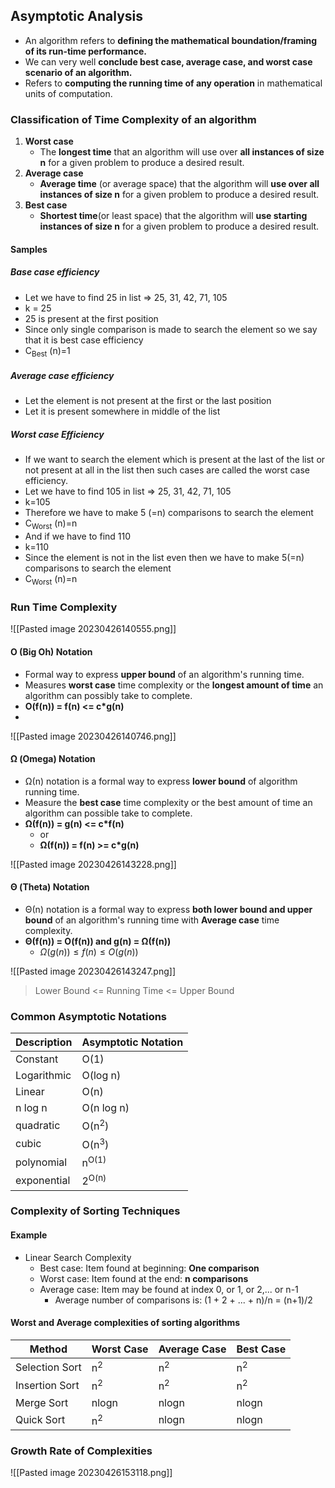## Asymptotic Analysis
- An algorithm refers to **defining the mathematical boundation/framing of its run-time performance.**
- We can very well **conclude best case, average case, and worst case scenario of an algorithm.**
- Refers to **computing the running time of any operation** in mathematical units of computation.

### Classification of Time Complexity of an algorithm
1. **Worst case**
	- The **longest time** that an algorithm will use over **all instances of size n** for a given problem to produce a desired result.
2. **Average case**
	- **Average time** (or average space) that the algorithm will **use over all instances of size n** for a given problem to produce a desired result.
3. **Best case**
	- **Shortest time**(or least space) that the algorithm will **use starting instances of size n** for a given problem to produce a desired result.
#### Samples
##### Base case efficiency
- Let we have to find 25 in list => 25, 31, 42, 71, 105
- k = 25
- 25 is present at the first position
- Since only single comparison is made to search the element so we say that it is best case efficiency
- C<sub>Best</sub> (n)=1

##### Average case efficiency
- Let the element is not present at the first or the last position
- Let it is present somewhere in middle of the list

##### Worst case Efficiency
- If we want to search the element which is present at the last of the list or not present at all in the list then such cases are called the worst case efficiency.
- Let we have to find 105 in list => 25, 31, 42, 71, 105
- k=105
- Therefore we have to make 5 (=n) comparisons to search the element
- C<sub>Worst</sub> (n)=n
- And if we have to find 110
- k=110
- Since the element is not in the list even then we have to make 5(=n) comparisons to search the element
- C<sub>Worst</sub> (n)=n

### Run Time Complexity
![[Pasted image 20230426140555.png]]

#### O (Big Oh) Notation
- Formal way to express **upper bound** of an algorithm's running time.
- Measures **worst case** time complexity or the **longest amount of time** an algorithm can possibly take to complete.
- **O(f(n)) = f(n) <= c\*g(n)**
- 
![[Pasted image 20230426140746.png]]

#### Ω (Omega) Notation
- Ω(n) notation is a formal way to express **lower bound** of algorithm running time.
- Measure the **best case** time complexity or the best amount of time an algorithm can possible take to complete.
- **Ω(f(n)) = g(n) <= c\*f(n)**
	- or
	-  **Ω(f(n)) = f(n) >= c\*g(n)**

![[Pasted image 20230426143228.png]]

#### Θ (Theta) Notation
- Θ(n) notation is a formal way to express **both lower bound and upper bound** of an algorithm's running time with **Average case** time complexity.
- **Θ(f(n)) = O(f(n)) and g(n) = Ω(f(n))**
	- $\Omega\left( g(n) \right)\leqslant f(n)\leqslant O(g(n))$

![[Pasted image 20230426143247.png]]
> Lower Bound <= Running Time <= Upper Bound

### Common Asymptotic Notations
|Description| Asymptotic Notation|
|---|---|
| Constant | O(1)|
|Logarithmic| O(log n)|
|Linear| O(n)|
|n log n|O(n log n)|
|quadratic| O(n<sup>2</sup>)|
|cubic| O(n<sup>3</sup>)|
|polynomial| n<sup>O(1)</sup>|
|exponential| 2<sup>O(n)</sup>|

### Complexity of Sorting Techniques
#### Example
- Linear Search Complexity
	- Best case: Item found at beginning: **One comparison**
	- Worst case: Item found at the end: **n comparisons**
	- Average case: Item may be found at index 0, or 1, or 2,... or n-1
		- Average number of comparisons is: (1 + 2 + ... + n)/n = (n+1)/2

#### Worst and Average complexities of sorting algorithms
|Method| Worst Case| Average Case| Best Case|
|---|---|---|---|
|Selection Sort| n<sup>2</sup>| n<sup>2</sup>| n<sup>2</sup>|
|Insertion Sort| n<sup>2</sup>|n<sup>2</sup>|n<sup>2</sup>|
|Merge Sort| nlogn| nlogn|nlogn|
|Quick Sort| n<sup>2</sup>| nlogn|nlogn|

### Growth Rate of Complexities
![[Pasted image 20230426153118.png]]